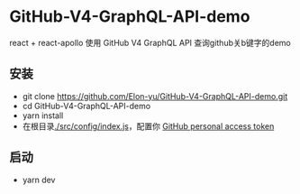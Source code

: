 # GitHub-V4-GraphQL-API-demo

react + react-apollo 使用 GitHub V4 GraphQL API 查询github关b键字的demo

## 安装

- git clone https://github.com/Elon-yu/GitHub-V4-GraphQL-API-demo.git 
- cd GitHub-V4-GraphQL-API-demo
- yarn install
- 在根目录[./src/config/index.js](./src/config/index.js)，配置你 [GitHub personal access token](https://help.github.com/articles/creating-a-personal-access-token-for-the-command-line/)

## 启动

- yarn dev